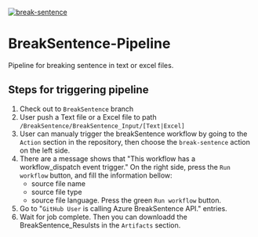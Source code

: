 [![break-sentence](https://github.com/OpenPecha/BreakSentence-Pipeline/actions/workflows/break-sentence.yml/badge.svg)](https://github.com/OpenPecha/BreakSentence-Pipeline/actions/workflows/break-sentence.yml)
# BreakSentence-Pipeline
Pipeline for breaking sentence in text or excel files.

## Steps for triggering pipeline

1. Check out to `BreakSentence`  branch
2. User push a Text file or a Excel file to path `/BreakSentence/BreakSentence_Input/[Text|Excel]`
3. User can manualy trigger the breakSentence workflow by going to the `Action` section in the repository, then choose the `break-sentence` action on the left side.
4. There are a message shows that "This workflow has a workflow_dispatch event trigger." On the right side, press the `Run workflow` button, and fill the information bellow:
    - source file name
    - source file type
    - source file language. Press the green `Run workflow` button. 
5. Go to "`GitHub User` is calling Azure BreakSentence API." entries.
6. Wait for job complete. Then you can downloadd the BreakSentence_Resulsts in the `Artifacts` section.
